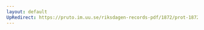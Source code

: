 ```yaml
---
layout: default
UpRedirect: https://pruto.im.uu.se/riksdagen-records-pdf/1872/prot-1872--ak--404.pdf
---
```

